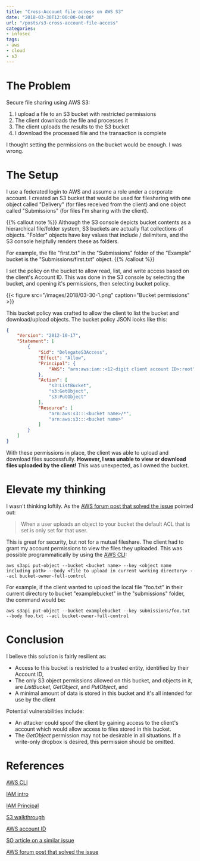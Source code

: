 ```yaml
---
title: "Cross-Account file access on AWS S3"
date: "2018-03-30T12:00:00-04:00"
url: "/posts/s3-cross-account-file-access"
categories:
- infosec
tags:
- aws
- cloud
- s3
---
```

# The Problem

Secure file sharing using AWS S3:

1. I upload a file to an S3 bucket with restricted permissions
2. The client downloads the file and processes it 
3. The client uploads the results to the S3 bucket
4. I download the processed file and the transaction is complete 

I thought setting the permissions on the bucket would be enough. I was wrong. 

# The Setup

I use a federated login to AWS and assume a role under a corporate account. I
created an S3 bucket that would be used for filesharing with one object called
"Delivery" (for files received from the client) and one object called
"Submissions" (for files I'm sharing with the client).

{{% callout note %}}
Although the S3 console depicts bucket contents as a hierarchical file/folder
system, S3 buckets are actually flat collections of objects. "Folder" objects
have key values that include / delimiters, and the S3 console helpfully
renders these as folders.

For example, the file "first.txt" in the "Submissions" folder of the "Example"
bucket is the "Submissions/first.txt" object.
{{% /callout %}}


I set the policy on the bucket to allow read, list, and write access based on
the client's Account ID. This was done in the S3 console by selecting the
bucket, and opening it's permissions, then selecting bucket policy.

{{< figure src="/images/2018/03-30-1.png" caption="Bucket permissions" >}}

This bucket policy was crafted to allow the client to list the bucket and
download/upload objects. The bucket policy JSON looks like this:

```json
{
    "Version": "2012-10-17",
    "Statement": [
        {
            "Sid": "DelegateS3Access",
            "Effect": "Allow",
            "Principal": {
                "AWS": "arn:aws:iam::<12-digit client account ID>:root"
            },
            "Action": [
                "s3:ListBucket",
                "s3:GetObject",
                "s3:PutObject"
            ],
            "Resource": [
                "arn:aws:s3:::<bucket name>/*",
                "arn:aws:s3:::<bucket name>"
            ]
        }
    ]
}
```

With these permissions in place, the client was able to upload and download
files successfully. **However, I was unable to view or download files uploaded
by the client!** This was unexpected, as I owned the bucket.

# Elevate my thinking

I wasn't thinking loftily. As the [AWS forum post that solved the issue][forum] pointed
out:

> When a user uploads an object to your bucket the default ACL that is set is
> only set for that user.

This is great for security, but not for a mutual fileshare. The client had to
grant my account permissions to view the files they uploaded. This was possible
programmatically by using the [AWS CLI]:

~~~
aws s3api put-object --bucket <bucket name> --key <object name including path> --body <file to upload in current working directory> --acl bucket-owner-full-control
~~~

For example, if the client wanted to upload the local file "foo.txt" in their
current directory to bucket "examplebucket" in the "submissions" folder, the
command would be:

`aws s3api put-object --bucket examplebucket --key submissions/foo.txt --body
foo.txt --acl bucket-owner-full-control`

# Conclusion

I believe this solution is fairly resilient as:

* Access to this bucket is restricted to a trusted entity, identified by their
  Account ID,
* The only S3 object permissions allowed on this bucket, and objects in it, are
  _ListBucket_, _GetObject_, and _PutObject_, and
* A minimal amount of data is stored in this bucket and it's all intended for
  use by the client

Potential vulnerabilities include:

* An attacker could spoof the client by gaining access to the client's account
  which would allow access to files stored in this bucket.
* The _GetObject_ permission may not be desirable in all situations. If a
  write-only dropbox is desired, this permission should be omitted.

# References

[AWS CLI]

[IAM intro]

[IAM Principal]

[S3 walkthrough]

[AWS account ID]

[SO article on a similar issue]

[AWS forum post that solved the issue][forum]



[AWS CLI]: https://aws.amazon.com/cli/ 
[IAM intro]: https://docs.aws.amazon.com/IAM/latest/UserGuide/intro-structure.html
[IAM Principal]: https://docs.aws.amazon.com/IAM/latest/UserGuide/reference_policies_elements_principal.html
[S3 walkthrough]: https://docs.aws.amazon.com/AmazonS3/latest/dev/walkthrough1.html
[AWS account ID]: https://docs.aws.amazon.com/general/latest/gr/acct-identifiers.html
[SO article on a similar issue]: https://stackoverflow.com/questions/22944054/cant-download-files-uploaded-by-shared-account-s3-bucket
[forum]: https://forums.aws.amazon.com/thread.jspa?messageID=524342&%20#524342
